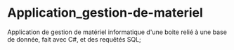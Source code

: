 # Application_gestion-de-materiel
Application de gestion de matériel informatique d'une boite relié à une base de donnée, fait avec C#, et des requêtés SQL;
